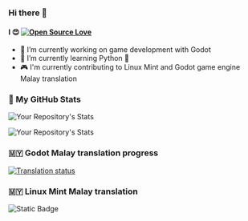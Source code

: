 ### Hi there 👋

#### I 😍 [![Open Source Love](https://badges.frapsoft.com/os/v3/open-source.svg?v=103)](https://github.com/ellerbrock/open-source-badges/)

- 🔭 I’m currently working on game development with Godot
- 🌱 I’m currently learning Python 🐍
- 🎮 I'm currently contributing to Linux Mint and Godot game engine Malay translation

### 🌟 My GitHub Stats
![Your Repository's Stats](https://github-readme-stats.vercel.app/api?username=keviinx&show_icons=true)

![Your Repository's Stats](https://github-readme-stats.vercel.app/api/top-langs/?username=keviinx&theme=blue-green)

### 🇲🇾 Godot Malay translation progress
[![Translation status](https://hosted.weblate.org/widgets/godot-engine/ms/godot/svg-badge.svg)](https://hosted.weblate.org/engage/godot-engine/ms/)

### 🇲🇾 Linux Mint Malay translation
![Static Badge](https://img.shields.io/badge/translated-55%25-yellow)

<!--
**keviinx/keviinx** is a ✨ _special_ ✨ repository because its `README.md` (this file) appears on your GitHub profile.

Here are some ideas to get you started:

- 🔭 I’m currently working on ...
- 🌱 I’m currently learning ...
- 👯 I’m looking to collaborate on ...
- 🤔 I’m looking for help with ...
- 💬 Ask me about ...
- 📫 How to reach me: ...
- 😄 Pronouns: ...
- ⚡ Fun fact: ...
-->
